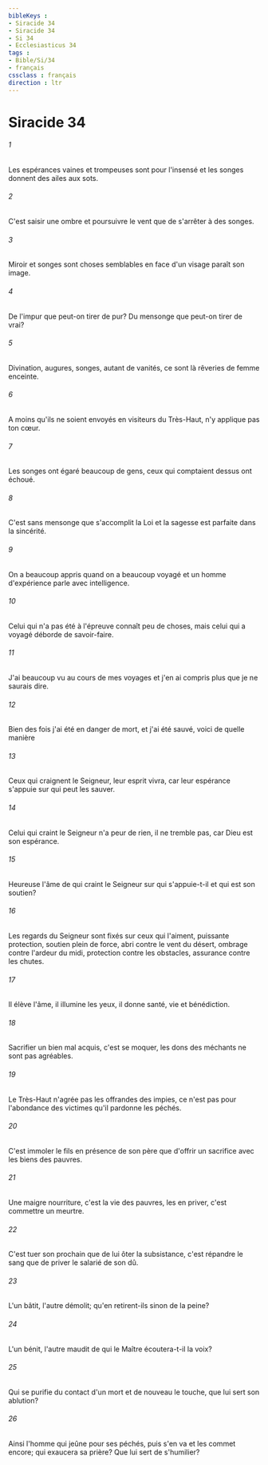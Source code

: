 ```yaml
---
bibleKeys : 
- Siracide 34
- Siracide 34
- Si 34
- Ecclesiasticus 34
tags : 
- Bible/Si/34
- français
cssclass : français
direction : ltr
---
```


# Siracide 34

###### 1
Les espérances vaines et trompeuses sont pour l'insensé et les songes donnent des ailes aux sots.
###### 2
C'est saisir une ombre et poursuivre le vent que de s'arrêter à des songes.
###### 3
Miroir et songes sont choses semblables en face d'un visage paraît son image.
###### 4
De l'impur que peut-on tirer de pur? Du mensonge que peut-on tirer de vrai?
###### 5
Divination, augures, songes, autant de vanités, ce sont là rêveries de femme enceinte.
###### 6
A moins qu'ils ne soient envoyés en visiteurs du Très-Haut, n'y applique pas ton cœur.
###### 7
Les songes ont égaré beaucoup de gens, ceux qui comptaient dessus ont échoué.
###### 8
C'est sans mensonge que s'accomplit la Loi et la sagesse est parfaite dans la sincérité.
###### 9
On a beaucoup appris quand on a beaucoup voyagé et un homme d'expérience parle avec intelligence.
###### 10
Celui qui n'a pas été à l'épreuve connaît peu de choses, mais celui qui a voyagé déborde de savoir-faire.
###### 11
J'ai beaucoup vu au cours de mes voyages et j'en ai compris plus que je ne saurais dire.
###### 12
Bien des fois j'ai été en danger de mort, et j'ai été sauvé, voici de quelle manière
###### 13
Ceux qui craignent le Seigneur, leur esprit vivra, car leur espérance s'appuie sur qui peut les sauver.
###### 14
Celui qui craint le Seigneur n'a peur de rien, il ne tremble pas, car Dieu est son espérance.
###### 15
Heureuse l'âme de qui craint le Seigneur sur qui s'appuie-t-il et qui est son soutien?
###### 16
Les regards du Seigneur sont fixés sur ceux qui l'aiment, puissante protection, soutien plein de force, abri contre le vent du désert, ombrage contre l'ardeur du midi, protection contre les obstacles, assurance contre les chutes.
###### 17
Il élève l'âme, il illumine les yeux, il donne santé, vie et bénédiction.
###### 18
Sacrifier un bien mal acquis, c'est se moquer, les dons des méchants ne sont pas agréables.
###### 19
Le Très-Haut n'agrée pas les offrandes des impies, ce n'est pas pour l'abondance des victimes qu'il pardonne les péchés.
###### 20
C'est immoler le fils en présence de son père que d'offrir un sacrifice avec les biens des pauvres.
###### 21
Une maigre nourriture, c'est la vie des pauvres, les en priver, c'est commettre un meurtre.
###### 22
C'est tuer son prochain que de lui ôter la subsistance, c'est répandre le sang que de priver le salarié de son dû.
###### 23
L'un bâtit, l'autre démolit; qu'en retirent-ils sinon de la peine?
###### 24
L'un bénit, l'autre maudit de qui le Maître écoutera-t-il la voix?
###### 25
Qui se purifie du contact d'un mort et de nouveau le touche, que lui sert son ablution?
###### 26
Ainsi l'homme qui jeûne pour ses péchés, puis s'en va et les commet encore; qui exaucera sa prière? Que lui sert de s'humilier?
